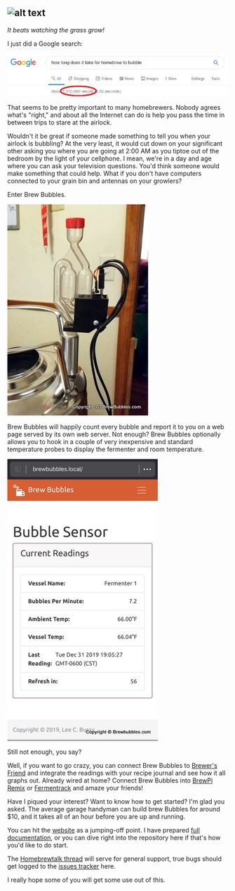 ![alt text](https://i1.wp.com/www.brewbubbles.com/wp-content/uploads/2019/08/BB-full-logo.png "Brew Bubbles")
---
*It beats watching the grass grow!*

I just did a Google search:

![alt text](https://raw.githubusercontent.com/lbussy/brew-bubbles/master/graphics/Google.png "Brew Bubbles")

That seems to be pretty important to many homebrewers. Nobody agrees what's "right," and about all the Internet can do is help you pass the time in between trips to stare at the airlock.

Wouldn't it be great if someone made something to tell you when your airlock is bubbling? At the very least, it would cut down on your significant other asking you where you are going at 2:00 AM as you tiptoe out of the bedroom by the light of your cellphone. I mean, we're in a day and age where you can ask your television questions. You'd think someone would make something that could help. What if you don't have computers connected to your grain bin and antennas on your growlers?

Enter Brew Bubbles.

![alt text](https://raw.githubusercontent.com/lbussy/brew-bubbles/master/bracket/12.jpg "Brew Bubbles")

Brew Bubbles will happily count every bubble and report it to you on a web page served by its own web server. Not enough? Brew Bubbles optionally allows you to hook in a couple of very inexpensive and standard temperature probes to display the fermenter and room temperature.

![alt text](https://raw.githubusercontent.com/lbussy/brew-bubbles/master/graphics/webpage.jpg "Brew Bubbles")

Still not enough, you say?

Well, if you want to go crazy, you can connect Brew Bubbles to [Brewer's Friend](https://www.brewersfriend.com/) and integrate the readings with your recipe journal and see how it all graphs out. Already wired at home? Connect Brew Bubbles into [BrewPi Remix](https://www.brewpiremix.com) or [Fermentrack](https://www.fermentrack.com) and amaze your friends!

Have I piqued your interest? Want to know how to get started? I'm glad you asked. The average garage handyman can build brew Bubbles for around $10, and it takes all of an hour before you are up and running.

You can hit the [website](https://www.brewbubbles.com) as a jumping-off point. I have prepared [full documentation](https://docs.brewbubbles.com), or you can dive right into the repository here if that's how you'd like to do start.

The [Homebrewtalk thread](https://support.brewbubbles.com) will serve for general support, true bugs should get logged to the [issues tracker](https://bugs.brewbubbles.com) here.

I really hope some of you will get some use out of this.
